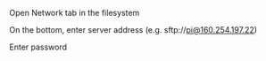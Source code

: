 Open Network tab in the filesystem

On the bottom, enter server address (e.g. sftp://pi@160.254.197.22)

Enter password